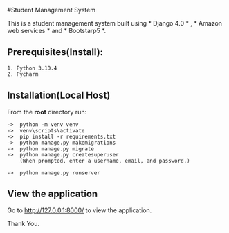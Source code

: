 #Student Management System

This is a student management system built using * Django 4.0 * , * Amazon web services * and * Bootstarp5 *.

## Prerequisites(Install):

	1. Python 3.10.4
	2. Pycharm



## Installation(Local Host)

From the **root** directory run:

	->	python -m venv venv
	->	venv\scripts\activate
	->	pip install -r requirements.txt
	->	python manage.py makemigrations
	->	python manage.py migrate
	->	python manage.py createsuperuser
		(When prompted, enter a username, email, and password.)

	->	python manage.py runserver


## View the application

Go to http://127.0.0.1:8000/ to view the application.


Thank You.
